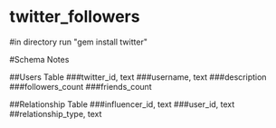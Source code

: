 # twitter_followers


#in directory run "gem install twitter"


#Schema Notes

##Users Table
###twitter_id, text
###username, text
###description
###followers_count
###friends_count


##Relationship Table
###influencer_id, text
###user_id, text
##relationship_type, text
